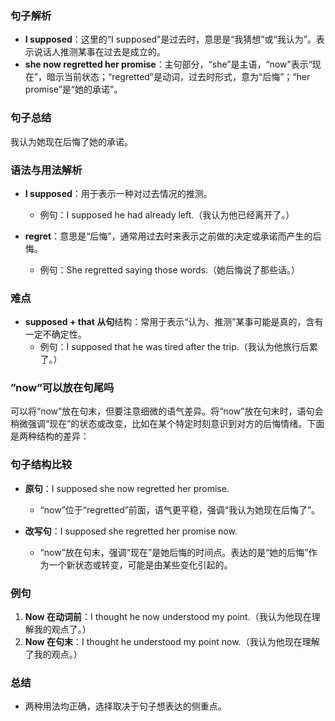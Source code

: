 

### 句子解析
- **I supposed**：这里的“I supposed”是过去时，意思是“我猜想”或“我认为”。表示说话人推测某事在过去是成立的。
- **she now regretted her promise**：主句部分，“she”是主语，“now”表示“现在”，暗示当前状态；“regretted”是动词，过去时形式，意为“后悔”；“her promise”是“她的承诺”。

### 句子总结
我认为她现在后悔了她的承诺。

### 语法与用法解析
- **I supposed**：用于表示一种对过去情况的推测。
  - 例句：I supposed he had already left.（我认为他已经离开了。）
  
- **regret**：意思是“后悔”，通常用过去时来表示之前做的决定或承诺而产生的后悔。
  - 例句：She regretted saying those words.（她后悔说了那些话。）
  
### 难点
- **supposed + that 从句**结构：常用于表示“认为、推测”某事可能是真的，含有一定不确定性。
  - 例句：I supposed that he was tired after the trip.（我认为他旅行后累了。）

### ”now”可以放在句尾吗
可以将“now”放在句末，但要注意细微的语气差异。将“now”放在句末时，语句会稍微强调“现在”的状态或改变，比如在某个特定时刻意识到对方的后悔情绪。下面是两种结构的差异：

### 句子结构比较
- **原句**：I supposed she now regretted her promise.
  - “now”位于“regretted”前面，语气更平稳，强调“我认为她现在后悔了”。

- **改写句**：I supposed she regretted her promise now.
  - “now”放在句末，强调“现在”是她后悔的时间点。表达的是“她的后悔”作为一个新状态或转变，可能是由某些变化引起的。

### 例句
1. **Now 在动词前**：I thought he now understood my point.（我认为他现在理解我的观点了。）
2. **Now 在句末**：I thought he understood my point now.（我认为他现在理解了我的观点。）

### 总结
- 两种用法均正确，选择取决于句子想表达的侧重点。